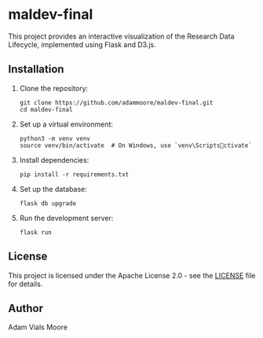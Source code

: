 # maldev-final

This project provides an interactive visualization of the Research Data Lifecycle, implemented using Flask and D3.js.

## Installation

1. Clone the repository:
   ```
   git clone https://github.com/adammoore/maldev-final.git
   cd maldev-final
   ```

2. Set up a virtual environment:
   ```
   python3 -m venv venv
   source venv/bin/activate  # On Windows, use `venv\Scriptsctivate`
   ```

3. Install dependencies:
   ```
   pip install -r requirements.txt
   ```

4. Set up the database:
   ```
   flask db upgrade
   ```

5. Run the development server:
   ```
   flask run
   ```

## License

This project is licensed under the Apache License 2.0 - see the [LICENSE](LICENSE) file for details.

## Author

Adam Vials Moore
